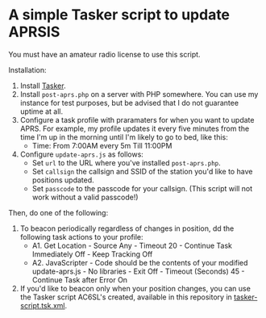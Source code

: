 # A simple Tasker script to update APRSIS

You must have an amateur radio license to use this script.


Installation:
1.  Install [Tasker](https://play.google.com/store/apps/details?id=net.dinglisch.android.taskerm&hl=en_US).
1.  Install `post-aprs.php` on a server with PHP somewhere. You can use my instance for test purposes, but be advised that I do not guarantee uptime at all.
1. Configure a task profile with praramaters for when you want to update APRS. For example, my profile updates it every five minutes from the time I'm up in the morning until I'm likely to go to bed, like this:
   - Time: From 7:00AM every 5m Till 11:00PM
1. Configure `update-aprs.js` as follows:
   - Set `url` to the URL where you've installed `post-aprs.php`.
   - Set `callsign` the callsign and SSID of the station you'd like to have positions updated.
   - Set `passcode` to the passcode for your callsign. (This script will not work without a valid passcode!)

Then, do one of the following:
1. To beacon periodically regardless of changes in position, dd the following task actions to your profile:
   - A1. Get Location - Source Any - Timeout 20 - Continue Task Immediately Off - Keep Tracking Off
   - A2. JavaScripter - Code should be the contents of your modified update-aprs.js - No libraries - Exit Off - Timeout (Seconds) 45 - Continue Task after Error On
2. If you'd like to beacon only when your position changes, you can use the Tasker script AC6SL's created, available in this repository in [tasker-script.tsk.xml](tasker-script.tsk.xml).

